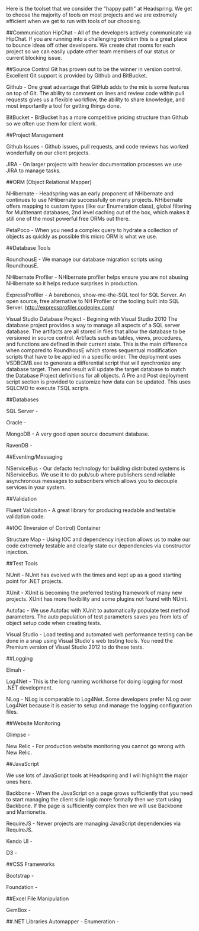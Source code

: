 Here is the toolset that we consider the "happy path" at Headspring.  We get to choose the majority of tools on most projects and we are extremely efficient when we get to run with tools of our choosing.  

##Communication
HipChat - All of the developers actively communicate via HipChat.  If you are running into a challenging problem this is a great place to bounce ideas off other developers.  We create chat rooms for each project so we can easily update other team members of our status or current blocking issue.

##Source Control
Git has proven out to be the winner in version control.  Excellent Git support is provided by Github and BitBucket.

Github - One great advantage that GitHub adds to the mix is some features on top of Git. The ability to comment on lines and review code within pull requests gives us a flexible workflow, the ability to share knowledge, and most importantly a tool for getting things done.

BitBucket - BitBucket has  a more competitive pricing structure than Github so we often use them for client work.

##Project Management

Github Issues - Github issues, pull requests, and code reviews has worked wonderfully on our client projects.

JIRA - On larger projects with heavier documentation processes we use JIRA to manage tasks.

##ORM (Object Relational Mapper)

NHibernate - Headspring was an early proponent of NHibernate and continues to use NHibernate successfully on many projects.  NHibernate offers mapping to custom types (like our Enumeration class), global filtering for Multitenant databases, 2nd level caching out of the box, which makes it still one of the most powerful free ORMs out there.

PetaPoco - When you need a complex query to hydrate a collection of objects as quickly as possible this micro ORM is what we use.

##Database Tools

RoundhousE - We manage our database migration scripts using RoundhousE.

NHibernate Profiler - NHibernate profiler helps ensure you are not abusing NHibernate so it helps reduce surprises in production.

ExpressProfiler - A barebones, show-me-the-SQL tool for SQL Server.  An open source, free alternative to NH Profiler or the tooling built into SQL Server.  http://expressprofiler.codeplex.com/

Visual Studio Database Project - Begining with Visual Studio 2010 The database project provides a way to manage all aspects of a SQL server database.  The artifacts are all stored in files that allow the database to be versioned in source control.  Artifacts such as tables, views, procedures, and functions are defined in their current state.  This is the main difference when compared to RoundhousE which stores sequentual modification scripts that have to be applied in a specific order.  The deployment uses VSDBCMB.exe to generate a differential script that will synchronize any database target.  Then end result will update the target database to match the Database Project definitions for all objects.  A Pre and Post deployment script section is provided to customize how data can be updated.  This uses SQLCMD to execute TSQL scripts.

##Databases

SQL Server - 

Oracle - 

MongoDB - A very good open source document database. 

RavenDB - 

##Eventing/Messaging

NServiceBus - Our defacto technology for building distributed systems is NServiceBus.  We use it to do pub/sub where publishers send reliable asynchronous messages to subscribers which allows you to decouple services in your system.

##Validation

Fluent Validaiton - A great library for producing readable and testable validation code.

##IOC (Inversion of Control) Container

Structure Map - Using IOC and dependency injection allows us to make our code extremely testable and clearly state our dependencies via constructor injection.

##Test Tools  

NUnit - NUnit has evolved with the times and kept up as a good starting point for .NET projects.

XUnit - XUnit is becoming the preferred testing framework of many new projects.  XUnit has more flexibility and some plugins not found with NUnit.

Autofac - We use Autofac with XUnit to automatically populate test method parameters.  The auto population of test parameters saves you from lots of object setup code when creating tests.

Visual Studio - Load testing and automated web performance testing can be done in a snap using Visual Studio's web testing tools.  You need the Premium version of Visual Studio 2012 to do these tests.

##Logging

Elmah - 

Log4Net - This is the long running workhorse for doing logging for most .NET development.

NLog - NLog is comparable to Log4Net.  Some developers prefer NLog over Log4Net because it is easier to setup and manage the logging configuration files.

##Website Monitoring

Glimpse - 

New Relic - For production website monitoring you cannot go wrong with New Relic.

##JavaScript

We use lots of JavaScript tools at Headspring and I will highlight the major ones here.

Backbone - When the JavaScript on a page grows sufficiently that you need to start managing the client side logic more formally then we start using Backbone.  If the page is sufficiently complex then we will use Backbone and Marrionette.

RequireJS - Newer projects are managing JavaScript dependencies via RequireJS.

Kendo UI - 

D3 - 

##CSS Frameworks

Bootstrap - 

Foundation - 

##Excel File Manipulation

GemBox - 

##.NET Libraries
Automapper - 
Enumeration - 



